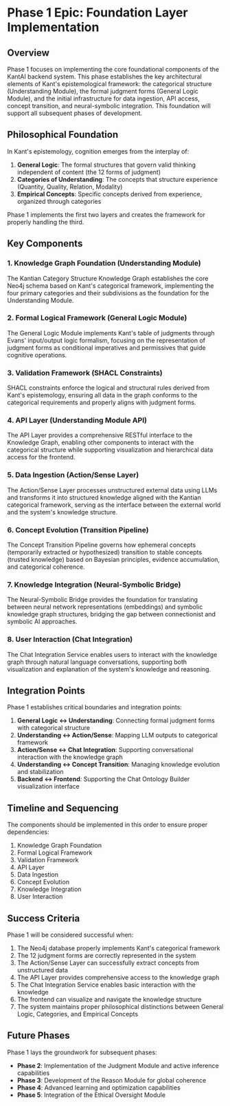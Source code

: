# Phase 1 Epic: Foundation Layer Implementation

## Overview

Phase 1 focuses on implementing the core foundational components of the KantAI backend system. This phase establishes the key architectural elements of Kant's epistemological framework: the categorical structure (Understanding Module), the formal judgment forms (General Logic Module), and the initial infrastructure for data ingestion, API access, concept transition, and neural-symbolic integration. This foundation will support all subsequent phases of development.

## Philosophical Foundation

In Kant's epistemology, cognition emerges from the interplay of:

1. **General Logic**: The formal structures that govern valid thinking independent of content (the 12 forms of judgment)
2. **Categories of Understanding**: The concepts that structure experience (Quantity, Quality, Relation, Modality)
3. **Empirical Concepts**: Specific concepts derived from experience, organized through categories

Phase 1 implements the first two layers and creates the framework for properly handling the third.

## Key Components

### 1. Knowledge Graph Foundation (Understanding Module)

The Kantian Category Structure Knowledge Graph establishes the core Neo4j schema based on Kant's categorical framework, implementing the four primary categories and their subdivisions as the foundation for the Understanding Module.

### 2. Formal Logical Framework (General Logic Module)

The General Logic Module implements Kant's table of judgments through Evans' input/output logic formalism, focusing on the representation of judgment forms as conditional imperatives and permissives that guide cognitive operations.

### 3. Validation Framework (SHACL Constraints)

SHACL constraints enforce the logical and structural rules derived from Kant's epistemology, ensuring all data in the graph conforms to the categorical requirements and properly aligns with judgment forms.

### 4. API Layer (Understanding Module API)

The API Layer provides a comprehensive RESTful interface to the Knowledge Graph, enabling other components to interact with the categorical structure while supporting visualization and hierarchical data access for the frontend.

### 5. Data Ingestion (Action/Sense Layer)

The Action/Sense Layer processes unstructured external data using LLMs and transforms it into structured knowledge aligned with the Kantian categorical framework, serving as the interface between the external world and the system's knowledge structure.

### 6. Concept Evolution (Transition Pipeline)

The Concept Transition Pipeline governs how ephemeral concepts (temporarily extracted or hypothesized) transition to stable concepts (trusted knowledge) based on Bayesian principles, evidence accumulation, and categorical coherence.

### 7. Knowledge Integration (Neural-Symbolic Bridge)

The Neural-Symbolic Bridge provides the foundation for translating between neural network representations (embeddings) and symbolic knowledge graph structures, bridging the gap between connectionist and symbolic AI approaches.

### 8. User Interaction (Chat Integration)

The Chat Integration Service enables users to interact with the knowledge graph through natural language conversations, supporting both visualization and explanation of the system's knowledge and reasoning.

## Integration Points

Phase 1 establishes critical boundaries and integration points:

1. **General Logic ↔ Understanding**: Connecting formal judgment forms with categorical structure
2. **Understanding ↔ Action/Sense**: Mapping LLM outputs to categorical framework
3. **Action/Sense ↔ Chat Integration**: Supporting conversational interaction with the knowledge graph
4. **Understanding ↔ Concept Transition**: Managing knowledge evolution and stabilization
5. **Backend ↔ Frontend**: Supporting the Chat Ontology Builder visualization interface

## Timeline and Sequencing

The components should be implemented in this order to ensure proper dependencies:

1. Knowledge Graph Foundation
2. Formal Logical Framework
3. Validation Framework
4. API Layer
5. Data Ingestion
6. Concept Evolution
7. Knowledge Integration
8. User Interaction

## Success Criteria

Phase 1 will be considered successful when:

1. The Neo4j database properly implements Kant's categorical framework
2. The 12 judgment forms are correctly represented in the system
3. The Action/Sense Layer can successfully extract concepts from unstructured data
4. The API Layer provides comprehensive access to the knowledge graph
5. The Chat Integration Service enables basic interaction with the knowledge
6. The frontend can visualize and navigate the knowledge structure
7. The system maintains proper philosophical distinctions between General Logic, Categories, and Empirical Concepts

## Future Phases

Phase 1 lays the groundwork for subsequent phases:

- **Phase 2**: Implementation of the Judgment Module and active inference capabilities
- **Phase 3**: Development of the Reason Module for global coherence
- **Phase 4**: Advanced learning and optimization capabilities
- **Phase 5**: Integration of the Ethical Oversight Module 